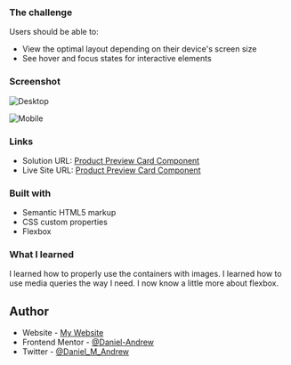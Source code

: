 ### The challenge

Users should be able to:

- View the optimal layout depending on their device's screen size
- See hover and focus states for interactive elements

### Screenshot

![Desktop](../Screenshots/product-preview-card-component-desktop.png)

![Mobile](../Screenshots/product-preview-card-component-mobile.png)

### Links

- Solution URL: [Product Preview Card Component](https://your-solution-url.com)
- Live Site URL: [Product Preview Card Component](https://daniel-andrew.github.io/product-preview-card-component/)

### Built with

- Semantic HTML5 markup
- CSS custom properties
- Flexbox

### What I learned

I learned how to properly use the containers with images.
I learned how to use media queries the way I need.
I now know a little more about flexbox.

## Author

- Website - [My Website](https://)
- Frontend Mentor - [@Daniel-Andrew](https://www.frontendmentor.io/profile/Daniel-Andrew)
- Twitter - [@Daniel_M_Andrew](https://www.twitter.com/Daniel_M_Andrew)
